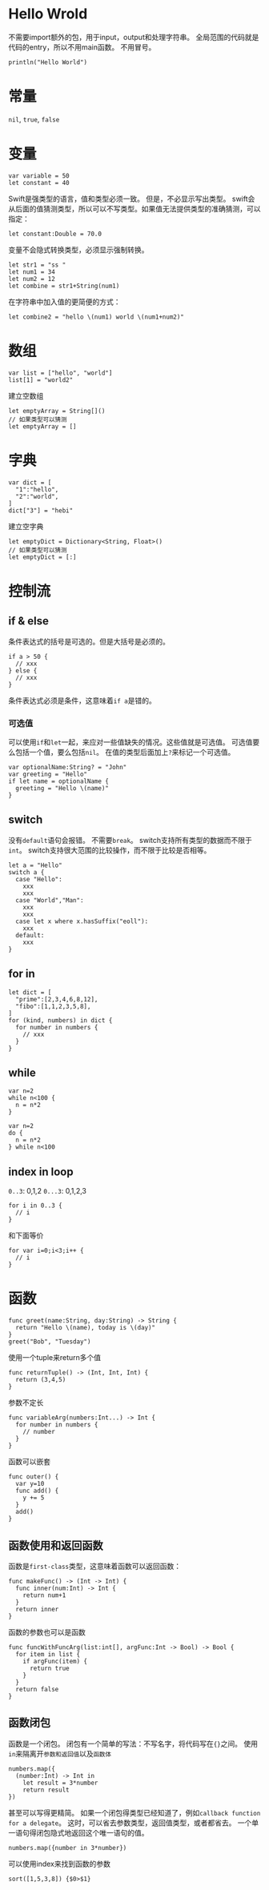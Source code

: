 
# Hello Wrold

不需要import额外的包，用于input，output和处理字符串。
全局范围的代码就是代码的entry，所以不用main函数。
不用冒号。

```
println("Hello World")
```
# 常量

`nil`, `true`, `false`

# 变量

```
var variable = 50
let constant = 40
```

Swift是强类型的语言，值和类型必须一致。
但是，不必显示写出类型。
swift会从后面的值猜测类型，所以可以不写类型。如果值无法提供类型的准确猜测，可以指定：

```
let constant:Double = 70.0
```

变量不会隐式转换类型，必须显示强制转换。

```
let str1 = "ss "
let num1 = 34
let num2 = 12
let combine = str1+String(num1)
```
在字符串中加入值的更简便的方式：

```
let combine2 = "hello \(num1) world \(num1+num2)"
```

# 数组

```
var list = ["hello", "world"]
list[1] = "world2"
```

建立空数组

```
let emptyArray = String[]()
// 如果类型可以猜测
let emptyArray = []
```

# 字典

```
var dict = [
  "1":"hello",
  "2":"world",
]
dict["3"] = "hebi"
```

建立空字典

```
let emptyDict = Dictionary<String, Float>()
// 如果类型可以猜测
let emptyDict = [:]
```

# 控制流

## if & else

条件表达式的括号是可选的。但是大括号是必须的。

```
if a > 50 {
  // xxx
} else {
  // xxx
}
```
条件表达式必须是条件，这意味着`if a`是错的。

### 可选值

可以使用`if`和`let`一起，来应对一些值缺失的情况。这些值就是可选值。
可选值要么包括一个值，要么包括`nil`。
在值的类型后面加上`?`来标记一个可选值。

```
var optionalName:String? = "John"
var greeting = "Hello"
if let name = optionalName {
  greeting = "Hello \(name)"
}
```

## switch

没有`default`语句会报错。
不需要`break`。
switch支持所有类型的数据而不限于`int`。
switch支持很大范围的比较操作，而不限于比较是否相等。

```
let a = "Hello"
switch a {
  case "Hello":
    xxx
    xxx
  case "World","Man":
    xxx
    xxx
  case let x where x.hasSuffix("eoll"):
    xxx
  default:
    xxx
}
```

## for in

```
let dict = [
  "prime":[2,3,4,6,8,12],
  "fibo":[1,1,2,3,5,8],
]
for (kind, numbers) in dict {
  for number in numbers {
    // xxx
  }
}
```

## while

```
var n=2
while n<100 {
  n = n*2
}
```

```
var n=2
do {
  n = n*2
} while n<100
```

## index in loop

`0..3`: 0,1,2
`0...3`: 0,1,2,3

```
for i in 0..3 {
  // i
}
```
和下面等价

```
for var i=0;i<3;i++ {
  // i
}
```

# 函数

```
func greet(name:String, day:String) -> String {
  return "Hello \(name), today is \(day)"
}
greet("Bob", "Tuesday")
```
使用一个tuple来return多个值

```
func returnTuple() -> (Int, Int, Int) {
  return (3,4,5)
}
```
参数不定长

```
func variableArg(numbers:Int...) -> Int {
  for number in numbers {
    // number
  }
}
```
函数可以嵌套

```
func outer() {
  var y=10
  func add() {
    y += 5
  }
  add()
}
```
## 函数使用和返回函数
函数是`first-class`类型，这意味着函数可以返回函数：

```
func makeFunc() -> (Int -> Int) {
  func inner(num:Int) -> Int {
    return num+1
  }
  return inner
}
```
函数的参数也可以是函数

```
func funcWithFuncArg(list:int[], argFunc:Int -> Bool) -> Bool {
  for item in list {
    if argFunc(item) {
      return true
    }
  }
  return false
}
```
## 函数闭包
函数是一个闭包。
闭包有一个简单的写法：不写名字，将代码写在`{}`之间。
使用`in`来隔离开`参数和返回值`以及`函数体`

```
numbers.map({
  (number:Int) -> Int in
    let result = 3*number
    return result
})
```
甚至可以写得更精简。
如果一个闭包得类型已经知道了，例如`callback function for a delegate`。
这时，可以省去参数类型，返回值类型，或者都省去。
一个单一语句得闭包隐式地返回这个唯一语句的值。

```
numbers.map({number in 3*number})
```

可以使用index来找到函数的参数

```
sort([1,5,3,8]) {$0>$1}
```
